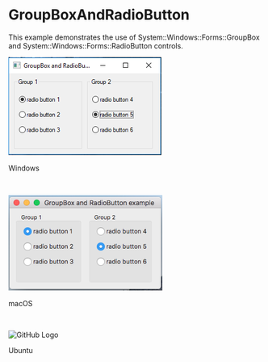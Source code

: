# GroupBoxAndRadioButton
This example demonstrates the use of 
System::Windows::Forms::GroupBox and System::Windows::Forms::RadioButton controls.
<BR>

![GitHub Logo](../../../docs/Pictures/Examples/Forms/GroupBoxAndRadioButtonW.png)
<p align="left">Windows</p>
<BR>

![GitHub Logo](../../../docs/Pictures/Examples/Forms/GroupBoxAndRadioButtonM.png)
<p align="left">macOS</p>
<BR>

![GitHub Logo](../../../docs/Pictures/Examples/Forms/GroupBoxAndRadioButtonU.png)
<p align="left">Ubuntu</p>
<BR>
